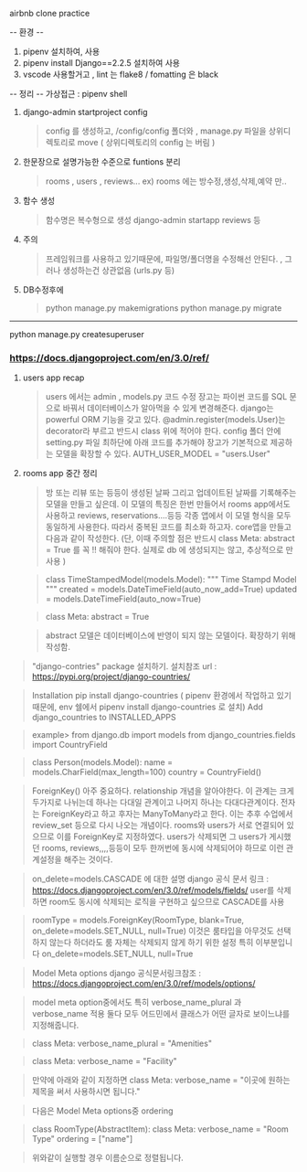 airbnb clone practice

-- 환경 --

1. pipenv 설치하여, 사용
2. pipenv install Django==2.2.5 설치하여 사용
3. vscode 사용할거고 , lint 는 flake8 / fomatting 은 black

-- 정리 --
가상접근 : pipenv shell

1. django-admin startproject config

   > config 를 생성하고, /config/config 폴더와 , manage.py 파일을 상위디렉토리로 move ( 상위디렉토리의 config 는 버림 )

2. 한문장으로 설명가능한 수준으로 funtions 분리

   > rooms , users , reviews...
   > ex) rooms 에는 방수정,생성,삭제,예약 만..

3. 함수 생성

   > 함수명은 복수형으로 생성
   > django-admin startapp reviews 등

4. 주의

   > 프레임워크를 사용하고 있기때문에, 파일명/폴더명을 수정해선 안된다. , 그러나 생성하는건 상관없음 (urls.py 등)

5. DB수정후에
   > python manage.py makemigrations
   > python manage.py migrate

---

python manage.py createsuperuser

### https://docs.djangoproject.com/en/3.0/ref/

1. users app recap
   > users 에서는 admin , models.py 코드 수정
   > 장고는 파이썬 코드를 SQL 문으로 바꿔서 데이터베이스가 알아먹을 수 있게 변경해준다.
   > django는 powerful ORM 기능을 갖고 있다.
   > @admin.register(models.User)는 decorator라 부르고 반드시 class 위에 적어야 한다.
   > config 폴더 안에 setting.py 파일 최하단에 아래 코드를 추가해야 장고가 기본적으로 제공하는 모델을 확장할 수 있다.
   > AUTH_USER_MODEL = "users.User"

2) rooms app 중간 정리

   > 방 또는 리뷰 또는 등등이 생성된 날짜 그리고 업데이트된 날짜를 기록해주는 모델을 만들고 싶은데. 이 모델의 특징은 한번 만들어서 rooms app에서도 사용하고 reviews, reservations....등등 각종 앱에서 이 모델 형식을 모두 동일하게 사용한다. 따라서 중복된 코드를 최소화 하고자. core앱을 만들고 다음과 같이 작성한다.
   > (단, 이때 주의할 점은 반드시 class Meta: abstract = True 를 꼭 !! 해줘야 한다. 실제로 db 에 생성되지는 않고, 추상적으로 만 사용 )

   > class TimeStampedModel(models.Model):
   > """ Time Stampd Model """
   > created = models.DateTimeField(auto_now_add=True)
   > updated = models.DateTimeField(auto_now=True)

   > class Meta:
   > abstract = True

   > abstract 모델은 데이터베이스에 반영이 되지 않는 모델이다. 확장하기 위해 작성함.

> "django-contries" package 설치하기.
> 설치참조 url : https://pypi.org/project/django-countries/

> Installation
> pip install django-countries ( pipenv 환경에서 작업하고 있기 때문에, env 쉘에서 pipenv install django-countries 로 설치)
> Add django_countries to INSTALLED_APPS

> example>
> from django.db import models
> from django_countries.fields import CountryField

> class Person(models.Model):
> name = models.CharField(max_length=100)
> country = CountryField()

> ForeignKey() 아주 중요하다. relationship 개념을 알아야한다.
> 이 관계는 크게 두가지로 나뉘는데 하나는 다대일 관계이고 나머지 하나는 다대다관계이다.
> 전자는 ForeignKey라고 하고 후자는 ManyToMany라고 한다.
> 이는 추후 수업에서 review_set 등으로 다시 나오는 개념이다.
> rooms와 users가 서로 연결되어 있으므로 이를 ForeignKey로 지정하였다.
> users가 삭제되면 그 users가 게시했던 rooms, reviews,,,,등등이 모두 한꺼번에 동시에 삭제되어야 하므로 이런 관계설정을 해주는 것이다.

> on_delete=models.CASCADE 에 대한 설명
> django 공식 문서 링크 : https://docs.djangoproject.com/en/3.0/ref/models/fields/
> user를 삭제하면 room도 동시에 삭제되는 로직을 구현하고 싶으므로 CASCADE를 사용

> roomType = models.ForeignKey(RoomType, blank=True, on_delete=models.SET_NULL, null=True)
> 이것은 룸타입을 아무것도 선택하지 않는다 하더라도 룸 자체는 삭제되지 않게 하기 위한 설정
> 특히 이부분입니다 on_delete=models.SET_NULL, null=True

> Model Meta options
> django 공식문서링크참조 : https://docs.djangoproject.com/en/3.0/ref/models/options/

> model meta option중에서도 특히
> verbose_name_plural 과 verbose_name 적용
> 둘다 모두 어드민에서 클래스가 어떤 글자로 보이느냐를 지정해줍니다.

> class Meta:
> verbose_name_plural = "Amenities"

> class Meta:
> verbose_name = "Facility"

> 만약에 아래와 같이 지정하면
> class Meta:
> verbose_name = "이곳에 원하는 제목을 써서 사용하시면 됩니다."

> 다음은 Model Meta options중 ordering

> class RoomType(AbstractItem):
> class Meta:
> verbose_name = "Room Type"
> ordering = ["name"]

> 위와같이 실행할 경우 이름순으로 정렬됩니다.

